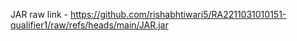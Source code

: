 JAR raw link - https://github.com/rishabhtiwari5/RA2211031010151-qualifier1/raw/refs/heads/main/JAR.jar
